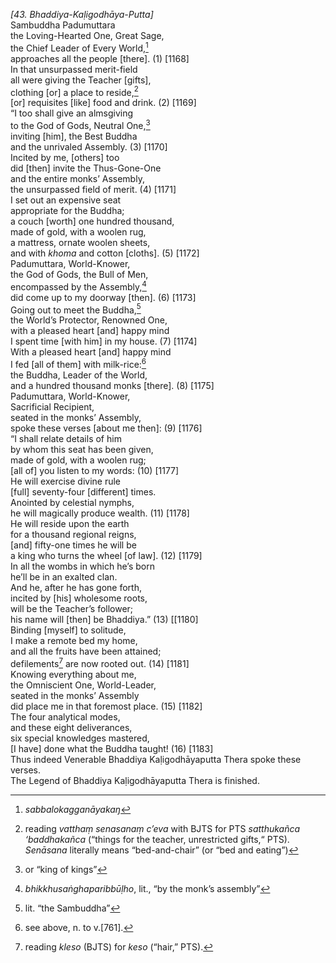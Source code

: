 *\[43. Bhaddiya-Kaḷigodhāya-Putta\]*  
Sambuddha Padumuttara  
the Loving-Hearted One, Great Sage,  
the Chief Leader of Every World,[^1]  
approaches all the people \[there\]. (1) \[1168\]  
In that unsurpassed merit-field  
all were giving the Teacher \[gifts\],  
clothing \[or\] a place to reside,[^2]  
\[or\] requisites \[like\] food and drink. (2) \[1169\]  
“I too shall give an almsgiving  
to the God of Gods, Neutral One,[^3]  
inviting \[him\], the Best Buddha  
and the unrivaled Assembly. (3) \[1170\]  
Incited by me, \[others\] too  
did \[then\] invite the Thus-Gone-One  
and the entire monks’ Assembly,  
the unsurpassed field of merit. (4) \[1171\]  
I set out an expensive seat  
appropriate for the Buddha;  
a couch \[worth\] one hundred thousand,  
made of gold, with a woolen rug,  
a mattress, ornate woolen sheets,  
and with *khoma* and cotton \[cloths\]. (5) \[1172\]  
Padumuttara, World-Knower,  
the God of Gods, the Bull of Men,  
encompassed by the Assembly,[^4]  
did come up to my doorway \[then\]. (6) \[1173\]  
Going out to meet the Buddha,[^5]  
the World’s Protector, Renowned One,  
with a pleased heart \[and\] happy mind  
I spent time \[with him\] in my house. (7) \[1174\]  
With a pleased heart \[and\] happy mind  
I fed \[all of them\] with milk-rice:[^6]  
the Buddha, Leader of the World,  
and a hundred thousand monks \[there\]. (8) \[1175\]  
Padumuttara, World-Knower,  
Sacrificial Recipient,  
seated in the monks’ Assembly,  
spoke these verses \[about me then\]: (9) \[1176\]  
“I shall relate details of him  
by whom this seat has been given,  
made of gold, with a woolen rug;  
\[all of\] you listen to my words: (10) \[1177\]  
He will exercise divine rule  
\[full\] seventy-four \[different\] times.  
Anointed by celestial nymphs,  
he will magically produce wealth. (11) \[1178\]  
He will reside upon the earth  
for a thousand regional reigns,  
\[and\] fifty-one times he will be  
a king who turns the wheel \[of law\]. (12) \[1179\]  
In all the wombs in which he’s born  
he’ll be in an exalted clan.  
And he, after he has gone forth,  
incited by \[his\] wholesome roots,  
will be the Teacher’s follower;  
his name will \[then\] be Bhaddiya.” (13) \[\[1180\]  
Binding \[myself\] to solitude,  
I make a remote bed my home,  
and all the fruits have been attained;  
defilements[^7] are now rooted out. (14) \[1181\]  
Knowing everything about me,  
the Omniscient One, World-Leader,  
seated in the monks’ Assembly  
did place me in that foremost place. (15) \[1182\]  
The four analytical modes,  
and these eight deliverances,  
six special knowledges mastered,  
\[I have\] done what the Buddha taught! (16) \[1183\]  
Thus indeed Venerable Bhaddiya Kaḷigodhāyaputta Thera spoke these
verses.  
The Legend of Bhaddiya Kaḷigodhāyaputta Thera is finished.  
[^1]: *sabbalokagganāyakaŋ*  
[^2]: reading *vatthaṃ senasanaṃ c’eva* with BJTS for PTS *satthukañca
    ‘baddhakañca* (“things for the teacher, unrestricted gifts,“ PTS).
    *Senāsana* literally means “bed-and-chair” (or “bed and eating”)  
[^3]: or “king of kings”  
[^4]: *bhikkhusaṅghaparibbūḷho*, lit., “by the monk’s assembly”  
[^5]: lit. “the Sambuddha”  
[^6]: see above, n. to v.\[761\].  
[^7]: reading *kleso* (BJTS) for *keso* (“hair,” PTS).
